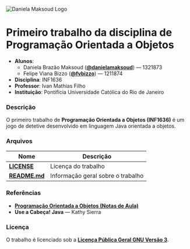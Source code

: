 ![Daniela Maksoud Logo](http://sempregatas.com.br/imagens/Logo.png)

# Primeiro trabalho da disciplina de Programação Orientada a Objetos #
- **Alunos**: 
  * Daniela Brazão Maksoud (**[@danielamaksoud](https://github.com/danielamaksoud)**) — 1321873
  * Felipe Viana Bizzo (**[@fvbizzo](https://github.com/fvbizzo)**) — 1211874 
- **Disciplina**: INF1636
- **Professor**: Ivan Mathias Filho
- **Instituição**: Pontifícia Universidade Católica do Rio de Janeiro

### Descrição ###
O primeiro trabalho de **Programação Orientada a Objetos (INF1636)** é um jogo de detetive desenvolvido em linguagem Java orientada a objetos.

### Arquivos ###

Nome | Descrição
------------ | -------------
**[LICENSE](https://github.com/danielamaksoud/INF1636-T1/blob/master/Documenta%C3%A7%C3%A3o/LICENSE)** | Licença do trabalho
**[README.md](https://github.com/danielamaksoud/INF1636-T1/blob/master/README.md)** | Informação geral sobre o trabalho

### Referências ###
- **[Programação Orientada a Objetos (Notas de Aula)](http://www.inf.puc-rio.br/~ivan/INF1337/INF1636.html/)**
- **Use a Cabeça! Java** — Kathy Sierra

### Licença ###
O trabalho é licenciado sob a **[Licença Pública Geral GNU Versão 3](http://www.gnu.org/licenses/gpl-3.0.html)**.


